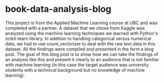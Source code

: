 # book-data-analysis-blog
This project is from the Applied Machine Learning course at UBC and was completed with a partner. A dataset that we chose from Kaggle was analyzed using the machine learning techniques we learned with Python's scikit-learn library. In addition to handling categorical versus numerical data, we had to use count_vectorizer to deal with the raw text data in this dataset. All the findings were compiled and presented in the form a blog post. The goal of this blog post is to show how we can take the findings of an analysis like this and present it clearly to an audience that is not familiar with machine learning (in this case the target audience was university students with a technical background but no knowledge of machine learning).
